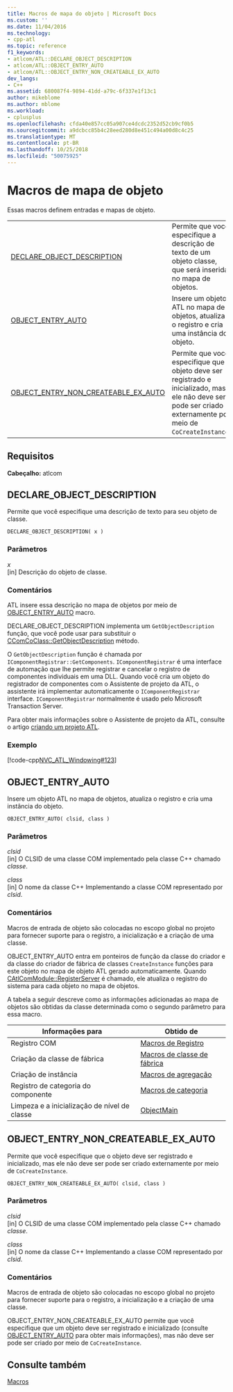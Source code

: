 ```yaml
---
title: Macros de mapa do objeto | Microsoft Docs
ms.custom: ''
ms.date: 11/04/2016
ms.technology:
- cpp-atl
ms.topic: reference
f1_keywords:
- atlcom/ATL::DECLARE_OBJECT_DESCRIPTION
- atlcom/ATL::OBJECT_ENTRY_AUTO
- atlcom/ATL::OBJECT_ENTRY_NON_CREATEABLE_EX_AUTO
dev_langs:
- C++
ms.assetid: 680087f4-9894-41dd-a79c-6f337e1f13c1
author: mikeblome
ms.author: mblome
ms.workload:
- cplusplus
ms.openlocfilehash: cfda40e857cc05a907ce4dcdc2352d52cb9cf0b5
ms.sourcegitcommit: a9dcbcc85b4c28eed280d8e451c494a00d8c4c25
ms.translationtype: MT
ms.contentlocale: pt-BR
ms.lasthandoff: 10/25/2018
ms.locfileid: "50075925"
---
```

# <a name="object-map-macros"></a>Macros de mapa de objeto

Essas macros definem entradas e mapas de objeto.

|||
|-|-|
|[DECLARE_OBJECT_DESCRIPTION](#declare_object_description)|Permite que você especifique a descrição de texto de um objeto classe, que será inserida no mapa de objetos.|
|[OBJECT_ENTRY_AUTO](#object_entry_auto)|Insere um objeto ATL no mapa de objetos, atualiza o registro e cria uma instância do objeto.|
|[OBJECT_ENTRY_NON_CREATEABLE_EX_AUTO](#object_entry_non_createable_ex_auto)|Permite que você especifique que o objeto deve ser registrado e inicializado, mas ele não deve ser pode ser criado externamente por meio de `CoCreateInstance`.|

## <a name="requirements"></a>Requisitos

**Cabeçalho:** atlcom

##  <a name="declare_object_description"></a>  DECLARE_OBJECT_DESCRIPTION

Permite que você especifique uma descrição de texto para seu objeto de classe.

```
DECLARE_OBJECT_DESCRIPTION( x )
```

### <a name="parameters"></a>Parâmetros

*x*<br/>
[in] Descrição do objeto de classe.

### <a name="remarks"></a>Comentários

ATL insere essa descrição no mapa de objetos por meio de [OBJECT_ENTRY_AUTO](#object_entry_auto) macro.

DECLARE_OBJECT_DESCRIPTION implementa um `GetObjectDescription` função, que você pode usar para substituir o [CComCoClass::GetObjectDescription](ccomcoclass-class.md#getobjectdescription) método.

O `GetObjectDescription` função é chamada por `IComponentRegistrar::GetComponents`. `IComponentRegistrar` é uma interface de automação que lhe permite registrar e cancelar o registro de componentes individuais em uma DLL. Quando você cria um objeto do registrador de componentes com o Assistente de projeto da ATL, o assistente irá implementar automaticamente o `IComponentRegistrar` interface. `IComponentRegistrar` normalmente é usado pelo Microsoft Transaction Server.

Para obter mais informações sobre o Assistente de projeto da ATL, consulte o artigo [criando um projeto ATL](../../atl/reference/creating-an-atl-project.md).

### <a name="example"></a>Exemplo

[!code-cpp[NVC_ATL_Windowing#123](../../atl/codesnippet/cpp/object-map-macros_1.h)]

##  <a name="object_entry_auto"></a>  OBJECT_ENTRY_AUTO

Insere um objeto ATL no mapa de objetos, atualiza o registro e cria uma instância do objeto.

```
OBJECT_ENTRY_AUTO( clsid, class )
```

### <a name="parameters"></a>Parâmetros

*clsid*<br/>
[in] O CLSID de uma classe COM implementado pela classe C++ chamado *classe*.

*class*<br/>
[in] O nome da classe C++ Implementando a classe COM representado por *clsid*.

### <a name="remarks"></a>Comentários

Macros de entrada de objeto são colocadas no escopo global no projeto para fornecer suporte para o registro, a inicialização e a criação de uma classe.

OBJECT_ENTRY_AUTO entra em ponteiros de função da classe do criador e da classe do criador de fábrica de classes `CreateInstance` funções para este objeto no mapa de objeto ATL gerado automaticamente. Quando [CAtlComModule::RegisterServer](catlcommodule-class.md#registerserver) é chamado, ele atualiza o registro do sistema para cada objeto no mapa de objetos.

A tabela a seguir descreve como as informações adicionadas ao mapa de objetos são obtidas da classe determinada como o segundo parâmetro para essa macro.

|Informações para|Obtido de|
|---------------------|-------------------|
|Registro COM|[Macros de Registro](../../atl/reference/registry-macros.md)|
|Criação da classe de fábrica|[Macros de classe de fábrica](../../atl/reference/aggregation-and-class-factory-macros.md)|
|Criação de instância|[Macros de agregação](../../atl/reference/aggregation-and-class-factory-macros.md)|
|Registro de categoria do componente|[Macros de categoria](../../atl/reference/category-macros.md)|
|Limpeza e a inicialização de nível de classe|[ObjectMain](ccomobjectrootex-class.md#objectmain)|

##  <a name="object_entry_non_createable_ex_auto"></a>  OBJECT_ENTRY_NON_CREATEABLE_EX_AUTO

Permite que você especifique que o objeto deve ser registrado e inicializado, mas ele não deve ser pode ser criado externamente por meio de `CoCreateInstance`.

```
OBJECT_ENTRY_NON_CREATEABLE_EX_AUTO( clsid, class )
```

### <a name="parameters"></a>Parâmetros

*clsid*<br/>
[in] O CLSID de uma classe COM implementado pela classe C++ chamado *classe*.

*class*<br/>
[in] O nome da classe C++ Implementando a classe COM representado por *clsid*.

### <a name="remarks"></a>Comentários

Macros de entrada de objeto são colocadas no escopo global no projeto para fornecer suporte para o registro, a inicialização e a criação de uma classe.

OBJECT_ENTRY_NON_CREATEABLE_EX_AUTO permite que você especifique que um objeto deve ser registrado e inicializado (consulte [OBJECT_ENTRY_AUTO](#object_entry_auto) para obter mais informações), mas não deve ser pode ser criado por meio de `CoCreateInstance`.

## <a name="see-also"></a>Consulte também

[Macros](../../atl/reference/atl-macros.md)
